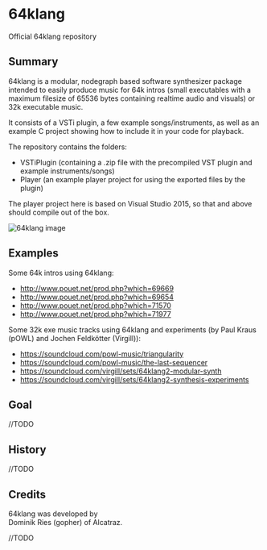 # 64klang
Official 64klang repository

Summary
-------

64klang is a modular, nodegraph based software synthesizer package intended to easily produce music for 64k intros (small executables with a maximum filesize of 65536 bytes containing realtime audio and visuals) or 32k executable music.

It consists of a VSTi plugin, a few example songs/instruments, as well as an example C project showing how to include it in your code for playback.

The repository contains the folders:
- VSTiPlugin (containing a .zip file with the precompiled VST plugin and example instruments/songs)
- Player (an example player project for using the exported files by the plugin)

The player project here is based on Visual Studio 2015, so that and above should compile out of the box.

![64klang image](https://raw.githubusercontent.com/hzdgopher/64klang/master/64klang2.png)

Examples
--------

Some 64k intros using 64klang:

- http://www.pouet.net/prod.php?which=69669
- http://www.pouet.net/prod.php?which=69654
- http://www.pouet.net/prod.php?which=71570
- http://www.pouet.net/prod.php?which=71977

Some 32k exe music tracks using 64klang and experiments (by Paul Kraus (pOWL) and Jochen Feldkötter (Virgill)):
- https://soundcloud.com/powl-music/triangularity
- https://soundcloud.com/powl-music/the-last-sequencer
- https://soundcloud.com/virgill/sets/64klang2-modular-synth
- https://soundcloud.com/virgill/sets/64klang2-synthesis-experiments

Goal
----

//TODO

History
-------

//TODO

Credits
-------

64klang was developed by
<br>Dominik Ries (gopher) of Alcatraz.

//TODO
